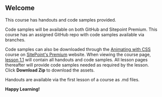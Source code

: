 ## Welcome
This course has handouts and code samples provided.

Code samples will be available on both GitHub and Sitepoint Premium. This course has an assigned GitHub repo with code samples available via branches. 

Code samples can also be downloaded through the [Animating with CSS](https://www.sitepoint.com/premium/courses/animating-with-css-2941) course on [SitePoint's Premium](https://sitepoint.com/premium) website. When viewing the course page, [lesson 1.1](https://github.com/learnable-content/css-animations/tree/lesson1.1) will contain all handouts and code samples. All lesson pages thereafter will provide code samples needed as required by the lesson. Click **Download Zip** to download the assets.

Handouts are available via the first lesson of a course as .md files.

**Happy Learning!**
